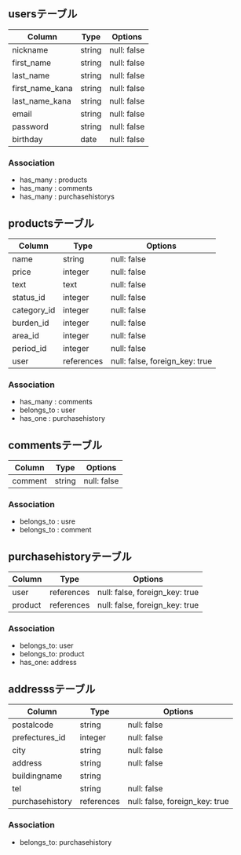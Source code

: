 ## usersテーブル
| Column          | Type   | Options     |
| --------------- | ------ | ----------- |
| nickname        | string | null: false |
| first_name      | string | null: false |
| last_name       | string | null: false |
| first_name_kana | string | null: false |
| last_name_kana  | string | null: false |
| email           | string | null: false |
| password        | string | null: false |
| birthday        | date   | null: false |

### Association

- has_many : products
- has_many : comments
- has_many : purchasehistorys

## productsテーブル
| Column      | Type       | Options     |
| ----------- | ---------- | ----------- |
| name        | string     | null: false |
| price       | integer    | null: false |
| text        | text       | null: false |
| status_id   | integer    | null: false |
| category_id | integer    | null: false |
| burden_id   | integer    | null: false |
| area_id     | integer    | null: false |
| period_id   | integer    | null: false |
| user | references | null: false, foreign_key: true |

### Association

- has_many : comments
- belongs_to : user
- has_one : purchasehistory

## commentsテーブル
| Column   | Type   | Options     |
| -------- | ------ | ----------- |
| comment  | string | null: false |
### Association

- belongs_to : usre
- belongs_to : comment

## purchasehistoryテーブル

| Column   | Type       | Options                        |
| -------- | ---------- | ------------------------------ |
| user     | references | null: false, foreign_key: true |
| product  | references | null: false, foreign_key: true |

### Association

- belongs_to: user
- belongs_to: product
- has_one: address

## addresssテーブル

| Column         | Type    | Options     |
| -------------- | ------- | ----------- |
| postalcode     | string  | null: false |
| prefectures_id | integer | null: false |
| city           | string  | null: false |
| address        | string  | null: false |
| buildingname   | string  |             |
| tel            | string  | null: false |
| purchasehistory | references | null: false, foreign_key: true |

### Association
- belongs_to: purchasehistory


